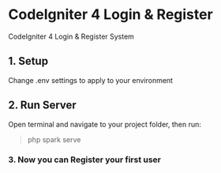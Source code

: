 # CodeIgniter 4 Login & Register
CodeIgniter 4 Login &amp; Register System
## 1. Setup
Change .env settings to apply to your environment

## 2. Run Server
Open terminal and navigate to your project folder, then run:
> php spark serve 


### 3. Now you can Register your first user
